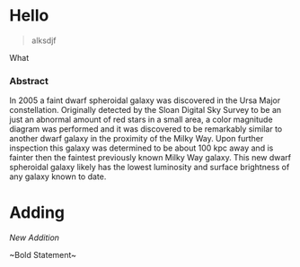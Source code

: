 # Hello
> alksdjf

What

### Abstract
In 2005 a faint dwarf spheroidal galaxy was discovered in the Ursa Major constellation. Originally detected by the Sloan Digital Sky Survey to be an just an abnormal amount of red stars in a small area, a color magnitude diagram was performed and it was discovered to be remarkably similar to another dwarf galaxy in the proximity of the Milky Way. Upon further inspection this galaxy was determined to be about 100 kpc away and is fainter then the faintest previously known Milky Way galaxy. This new dwarf spheroidal galaxy likely has the lowest luminosity and surface brightness of any galaxy known to date. 

# Adding
_New Addition_

~Bold Statement~

